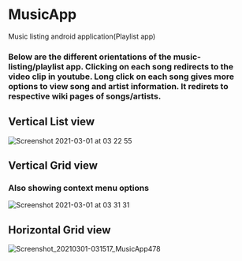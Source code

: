 # MusicApp
Music listing android application(Playlist app)

### Below are the different orientations of the music-listing/playlist app. Clicking on each song redirects to the video clip in youtube. Long click on each song gives more options to view song and artist information. It redirets to respective wiki pages of songs/artists.  

## Vertical List view
![Screenshot 2021-03-01 at 03 22 55](https://user-images.githubusercontent.com/35519401/109477386-9406cf00-7a3d-11eb-82d5-6921062302d7.png)



## Vertical Grid view
### Also showing context menu options
![Screenshot 2021-03-01 at 03 31 31](https://user-images.githubusercontent.com/35519401/109478313-b3522c00-7a3e-11eb-823c-0338f403f8da.png)



## Horizontal Grid view
![Screenshot_20210301-031517_MusicApp478](https://user-images.githubusercontent.com/35519401/109477463-abde5300-7a3d-11eb-90a8-0699a399cc06.jpg)
